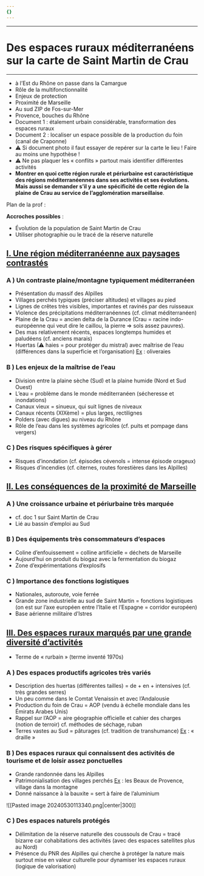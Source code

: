 ```yaml
---
{}
---
```

***
# Des espaces ruraux méditerranéens sur la carte de Saint Martin de Crau
***
- à l’Est du Rhône on passe dans la Camargue 
- Rôle de la multifonctionnalité 
- Enjeux de protection 
- Proximité de Marseille 
- Au sud ZIP de Fos-sur-Mer 
- Provence, bouches du Rhône 
- Document 1 : étalement urbain considérable, transformation des espaces ruraux 
- Document 2 : localiser un espace possible de la production du foin (canal de Craponne)
- ⚠ Si document photo il faut essayer de repérer sur la carte le lieu ! Faire au moins une hypothèse !
- ⚠ Ne pas plaquer les « conflits » partout mais identifier différentes activités 
- **Montrer en quoi cette région rurale et périurbaine est caractéristique des régions méditerranéennes dans ses activités et ses évolutions. Mais aussi se demander s’il y a une spécificité de cette région de la plaine de Crau au service de l’agglomération marseillaise**. 

Plan de la prof : 

**Accroches possibles** : 
- Évolution de la population de Saint Martin de Crau 
- Utiliser photographie ou le tracé de la réserve naturelle 

## <u>I. Une région méditerranéenne aux paysages contrastés</u>

### A ) Un contraste plaine/montagne typiquement méditerranéen

- Présentation du massif des Alpilles 
- Villages perchés typiques (préciser altitudes) et villages au pied 
- Lignes de crêtes très visibles, importantes et ravinés par des ruisseaux 
- Violence des précipitations méditerranéennes (cf. climat méditerranéen)
- Plaine de la Crau = ancien delta de la Durance (Crau = racine indo-européenne qui veut dire le caillou, la pierre ⇒ sols assez pauvres). 
- Des mas relativement récents, espaces longtemps humides et paludéens (cf. anciens marais)
- Huertas (⚠ haies = pour protéger du mistral) avec maîtrise de l’eau (différences dans la superficie et l’organisation) <u>Ex</u> : oliveraies 

### B ) Les enjeux de la maîtrise de l’eau 

- Division entre la plaine sèche (Sud) et la plaine humide (Nord et Sud Ouest)
- L’eau = problème dans le monde méditerranéen (sécheresse et inondations)
- Canaux vieux = sinueux, qui suit lignes de niveaux 
- Canaux récents (XIXème) = plus larges, rectilignes 
- Polders (avec digues) au niveau du Rhône 
- Rôle de l’eau dans les systèmes agricoles (cf. puits et pompage dans vergers)

### C ) Des risques spécifiques à gérer 

- Risques d’inondation (cf. épisodes cévenols = intense épisode orageux)
- Risques d’incendies (cf. citernes, routes forestières dans les Alpilles)

## <u>II. Les conséquences de la proximité de Marseille</u>

### A ) Une croissance urbaine et périurbaine très marquée 

- cf. doc 1 sur Saint Martin de Crau 
- Lié au bassin d’emploi au Sud 

### B ) Des équipements très consommateurs d’espaces 

- Coline d’enfouissement = colline artificielle = déchets de Marseille 
- Aujourd’hui on produit du biogaz avec la fermentation du biogaz 
- Zone d’expérimentations d’explosifs 

### C ) Importance des fonctions logistiques 

- Nationales, autoroute, voie ferrée 
- Grande zone industrielle au sud de Saint Martin = fonctions logistiques (on est sur l’axe européen entre l’Italie et l’Espagne = corridor européen)
- Base aérienne militaire d’Istres 

## <u>III. Des espaces ruraux marqués par une grande diversité d’activités</u>

- Terme de « rurbain » (terme inventé 1970s)
### A ) Des espaces productifs agricoles très variés

- Description des huertas (différentes tailles) = de + en + intensives (cf. très grandes serres) 
- Un peu comme dans le Comtat Venaissin et avec l’Andalousie 
- Production du foin de Crau = AOP (vendu à échelle mondiale dans les Émirats Arabes Unis)
- Rappel sur l’AOP = aire géographie officielle et cahier des charges (notion de terroir) cf. méthodes de séchage, ruban 
- Terres vastes au Sud = pâturages (cf. tradition de transhumance) <u>Ex</u> : « draille »

### B ) Des espaces ruraux qui connaissent des activités de tourisme et de loisir assez ponctuelles 

- Grande randonnée dans les Alpilles 
- Patrimonialisation des villages perchés <u>Ex</u> : les Beaux de Provence, village dans la montagne 
- Donné naissance à la bauxite = sert à faire de l’aluminium 

![[Pasted image 20240530113340.png|center|300]]
### C ) Des espaces naturels protégés 

- Délimitation de la réserve naturelle des coussouls de Crau = tracé bizarre car cohabitations des activités (avec des espaces satellites plus au Nord)
- Présence du PNR des Alpilles qui cherche à protéger la nature mais surtout mise en valeur culturelle pour dynamiser les espaces ruraux (logique de valorisation)







